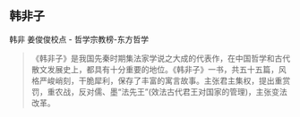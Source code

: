 ## 韩非子

韩非 姜俊俊校点  -  哲学宗教榜-东方哲学

> 《韩非子》是我国先秦时期集法家学说之大成的代表作，在中国哲学和古代散文发展史上，都具有十分重要的地位。《韩非子》一书，共五十五篇，风格严峻峭刻，干脆犀利，保存了丰富的寓言故事。主张君主集权，提出重赏罚，重农战，反对儒、墨“法先王”(效法古代君王对国家的管理)，主张变法改革。
